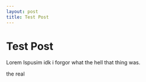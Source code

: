 ```yaml
---
layout: post
title: Test Post
---
```


# Test Post

Lorem Ispusim idk i forgor what the hell that thing was.

the real
